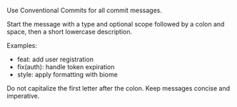 Use Conventional Commits for all commit messages.

Start the message with a type and optional scope followed by a colon and space, then a short lowercase description.

Examples:
- feat: add user registration
- fix(auth): handle token expiration
- style: apply formatting with biome

Do not capitalize the first letter after the colon.
Keep messages concise and imperative.
